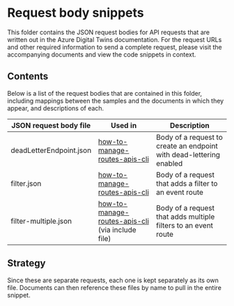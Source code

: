 # Request body snippets

This folder contains the JSON request bodies for API requests that are written out in the Azure Digital Twins documentation. For the request URLs and other required information to send a complete request, please visit the accompanying documents and view the code snippets in context.

## Contents

Below is a list of the request bodies that are contained in this folder, including mappings between the samples and the documents in which they appear, and descriptions of each.

| JSON request body file | Used in | Description |
| --- | --- | --- |
| deadLetterEndpoint.json | [how-to-manage-routes-apis-cli](https://docs.microsoft.com/azure/digital-twins/how-to-manage-routes-apis-cli) | Body of a request to create an endpoint with dead-lettering enabled |
| filter.json | [how-to-manage-routes-apis-cli](https://docs.microsoft.com/azure/digital-twins/how-to-manage-routes-apis-cli) | Body of a request that adds a filter to an event route |
| filter-multiple.json | [how-to-manage-routes-apis-cli](https://docs.microsoft.com/azure/digital-twins/how-to-manage-routes-apis-cli) (via include file) | Body of a request that adds multiple filters to an event route |

## Strategy

Since these are separate requests, each one is kept separately as its own file. Documents can then reference these files by name to pull in the entire snippet.